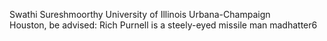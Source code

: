 Swathi Sureshmoorthy 
University of Illinois Urbana-Champaign  
Houston, be advised: Rich Purnell is a steely-eyed missile man
madhatter6

